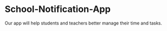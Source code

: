# School-Notification-App
Our app will help students and teachers better manage their time and tasks.
